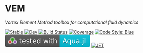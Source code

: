 # VEM

*Vortex Element Method toolbox for computational fluid dynamics*

[![Stable](https://img.shields.io/badge/docs-stable-blue.svg)](https://CFBaptista.github.io/VEM.jl/stable/)
[![Dev](https://img.shields.io/badge/docs-dev-blue.svg)](https://CFBaptista.github.io/VEM.jl/dev/)
[![Build Status](https://github.com/CFBaptista/VEM.jl/actions/workflows/ContinuousIntegration.yml/badge.svg?branch=master)](https://github.com/CFBaptista/VEM.jl/actions/workflows/ContinuousIntegration.yml?query=branch%3Amaster)
[![Coverage](https://codecov.io/gh/CFBaptista/VEM.jl/branch/master/graph/badge.svg)](https://codecov.io/gh/CFBaptista/VEM.jl)
[![Code Style: Blue](https://img.shields.io/badge/code%20style-blue-4495d1.svg)](https://github.com/invenia/BlueStyle)
[![Aqua](https://raw.githubusercontent.com/JuliaTesting/Aqua.jl/master/badge.svg)](https://github.com/JuliaTesting/Aqua.jl)
[![JET](https://img.shields.io/badge/%F0%9F%9B%A9%EF%B8%8F_tested_with-JET.jl-233f9a)](https://github.com/aviatesk/JET.jl)
